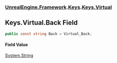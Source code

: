 ### [UnrealEngine.Framework](./UnrealEngine-Framework.md 'UnrealEngine.Framework').[Keys](./Keys.md 'UnrealEngine.Framework.Keys').[Keys.Virtual](./Keys-Virtual.md 'UnrealEngine.Framework.Keys.Virtual')
## Keys.Virtual.Back Field
  
```csharp
public const string Back = Virtual_Back;
```
#### Field Value
[System.String](https://docs.microsoft.com/en-us/dotnet/api/System.String 'System.String')  
